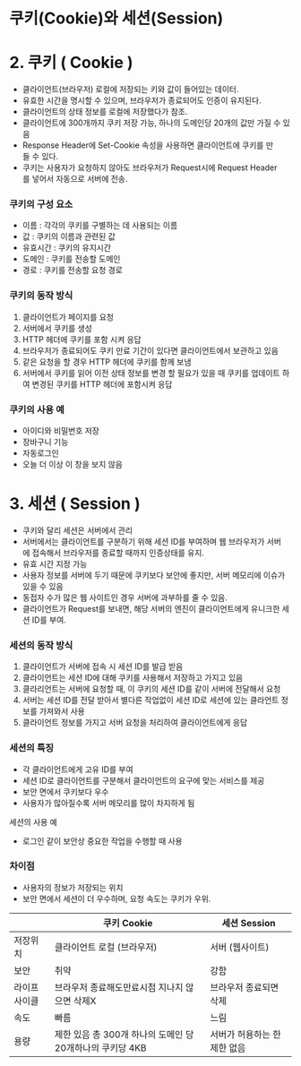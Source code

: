 # 쿠키(Cookie)와 세션(Session)

# 2. 쿠키 ( Cookie )

- 클라이언트(브라우저) 로컬에 저장되는 키와 값이 들어있는 데이터.
- 유효한 시간을 명시할 수 있으며, 브라우저가 종료되어도 인증이 유지된다.
- 클라이언트의 상태 정보를 로컬에 저장했다가 참조.
- 클라이언트에 300개까지 쿠키 저장 가능, 하나의 도메인당 20개의 값만 가질 수 있음
- Response Header에 Set-Cookie 속성을 사용하면 클라이언트에 쿠키를 만들 수 있다.
- 쿠키는 사용자가 요청하지 않아도 브라우저가 Request시에 Request Header를 넣어서 자동으로 서버에 전송.

### **쿠키의 구성 요소**

- 이름 : 각각의 쿠키를 구별하는 데 사용되는 이름
- 값 : 쿠키의 이름과 관련된 값
- 유효시간 : 쿠키의 유지시간
- 도메인 : 쿠키를 전송할 도메인
- 경로 : 쿠키를 전송할 요청 경로

### **쿠키의 동작 방식**

1. 클라이언트가 페이지를 요청
2. 서버에서 쿠키를 생성
3. HTTP 헤더에 쿠키를 포함 시켜 응답
4. 브라우저가 종료되어도 쿠키 만료 기간이 있다면 클라이언트에서 보관하고 있음
5. 같은 요청을 할 경우 HTTP 헤더에 쿠키를 함께 보냄
6. 서버에서 쿠키를 읽어 이전 상태 정보를 변경 할 필요가 있을 때 쿠키를 업데이트 하여 변경된 쿠키를 HTTP 헤더에 포함시켜 응답

### **쿠키의 사용 예**

- 아이디와 비밀번호 저장
- 장바구니 기능
- 자동로그인
- 오늘 더 이상 이 창을 보지 않음

# 3. 세션 ( Session )

- 쿠키와 달리 세션은 서버에서 관리
- 서버에서는 클라이언트를 구분하기 위해 세션 ID를 부여하며 웹 브라우저가 서버에 접속해서 브라우저를 종료할 때까지 인증상태를 유지.
- 유효 시간 지정 가능
- 사용자 정보를 서버에 두기 때문에 쿠키보다 보안에 좋지만, 서버 메모리에 이슈가 있을 수 있음
- 동접자 수가 많은 웹 사이트인 경우 서버에 과부하를 줄 수 있음.
- 클라이언트가 Request를 보내면, 해당 서버의 엔진이 클라이언트에게 유니크한 세션 ID를 부여.

### **세션의 동작 방식**

1. 클라이언트가 서버에 접속 시 세션 ID를 발급 받음
2. 클라이언트는 세션 ID에 대해 쿠키를 사용해서 저장하고 가지고 있음
3. 클라리언트는 서버에 요청할 때, 이 쿠키의 세션 ID를 같이 서버에 전달해서 요청
4. 서버는 세션 ID를 전달 받아서 별다른 작업없이 세션 ID로 세션에 있는 클라언트 정보를 가져와서 사용
5. 클라이언트 정보를 가지고 서버 요청을 처리하여 클라이언트에게 응답

### **세션의 특징**

- 각 클라이언트에게 고유 ID를 부여
- 세션 ID로 클라이언트를 구분해서 클라이언트의 요구에 맞는 서비스를 제공
- 보안 면에서 쿠키보다 우수
- 사용자가 많아질수록 서버 메모리를 많이 차지하게 됨

세션의 사용 예

- 로그인 같이 보안상 중요한 작업을 수행할 때 사용

### 차이점

- 사용자의 정보가 저장되는 위치
- 보안 면에서 세션이 더 우수하며, 요청 속도는 쿠키가 우위.

|  | 쿠키 Cookie | 세션 Session |
| --- | --- | --- |
| 저장위치 | 클라이언트 로컬 (브라우저) | 서버 (웹사이트) |
| 보안 | 취약 | 강함 |
| 라이프사이클 | 브라우저 종료해도만료시점 지나지 않으면 삭제X | 브라우저 종료되면 삭제 |
| 속도 | 빠름 | 느림 |
| 용량 | 제한 있음 총 300개 하나의 도메인 당 20개하나의 쿠키당 4KB | 서버가 허용하는 한 제한 없음 |
